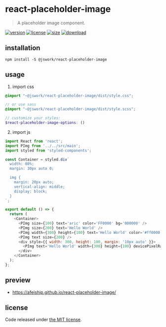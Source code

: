 # react-placeholder-image
> A placeholder image component.

[![version][version-image]][version-url]
[![license][license-image]][license-url]
[![size][size-image]][size-url]
[![download][download-image]][download-url]

## installation
```shell
npm install -S @jswork/react-placeholder-image
```

## usage
1. import css
  ```scss
  @import "~@jswork/react-placeholder-image/dist/style.css";

  // or use sass
  @import "~@jswork/react-placeholder-image/dist/style.scss";

  // customize your styles:
  $react-placeholder-image-options: ()
  ```
2. import js
  ```js
  import React from 'react';
  import PImg from '../../src/main';
  import styled from 'styled-components';

  const Container = styled.div`
    width: 80%;
    margin: 30px auto 0;

    img {
      margin: 20px auto;
      vertical-align: middle;
      display: block;
    }
  `;

  export default () => {
    return (
      <Container>
        <PImg size={100} text='aric' color='FF0000' bg='000000' />
        <PImg size={200} text='Hello World' />
        <PImg width={300} height={100} text='Hello World' color='#ff0000' />
        <PImg text size={200} />
        <div style={{ width: 300, height: 100, margin: '10px auto' }}>
          <PImg text='Hello World' width={300} height={100} devicePixelRatio={2} fullWidth fullHeight />
        </div>
      </Container>
    );
  };

  ```

## preview
- https://afeiship.github.io/react-placeholder-image/

## license
Code released under [the MIT license](https://github.com/afeiship/react-placeholder-image/blob/master/LICENSE.txt).

[version-image]: https://img.shields.io/npm/v/@jswork/react-placeholder-image
[version-url]: https://npmjs.org/package/@jswork/react-placeholder-image

[license-image]: https://img.shields.io/npm/l/@jswork/react-placeholder-image
[license-url]: https://github.com/afeiship/react-placeholder-image/blob/master/LICENSE.txt

[size-image]: https://img.shields.io/bundlephobia/minzip/@jswork/react-placeholder-image
[size-url]: https://github.com/afeiship/react-placeholder-image/blob/master/dist/react-placeholder-image.min.js

[download-image]: https://img.shields.io/npm/dm/@jswork/react-placeholder-image
[download-url]: https://www.npmjs.com/package/@jswork/react-placeholder-image
